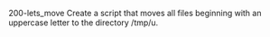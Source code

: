 200-lets_move Create a script that moves all files beginning with an uppercase letter to the directory /tmp/u.
